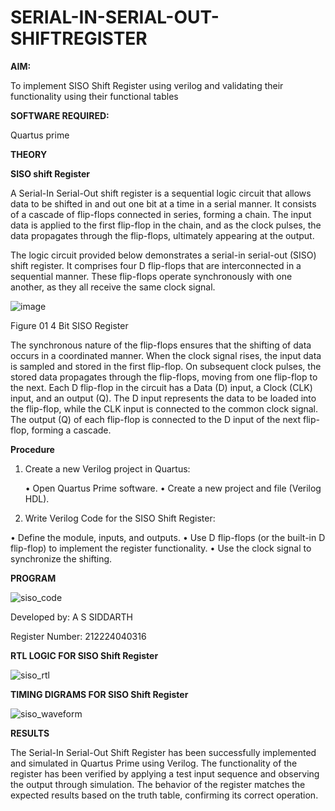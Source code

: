 # SERIAL-IN-SERIAL-OUT-SHIFTREGISTER

**AIM:**

To implement  SISO Shift Register using verilog and validating their functionality using their functional tables

**SOFTWARE REQUIRED:**

Quartus prime

**THEORY**

**SISO shift Register**

A Serial-In Serial-Out shift register is a sequential logic circuit that allows data to be shifted in and out one bit at a time in a serial manner. It consists of a cascade of flip-flops connected in series, forming a chain. The input data is applied to the first flip-flop in the chain, and as the clock pulses, the data propagates through the flip-flops, ultimately appearing at the output.

The logic circuit provided below demonstrates a serial-in serial-out (SISO) shift register. It comprises four D flip-flops that are interconnected in a sequential manner. These flip-flops operate synchronously with one another, as they all receive the same clock signal.

![image](https://github.com/naavaneetha/SERIAL-IN-SERIAL-OUT-SHIFTREGISTER/assets/154305477/e81c4072-37f9-46c6-8145-566764b74c3a)

Figure 01 4 Bit SISO Register

The synchronous nature of the flip-flops ensures that the shifting of data occurs in a coordinated manner. When the clock signal rises, the input data is sampled and stored in the first flip-flop. On subsequent clock pulses, the stored data propagates through the flip-flops, moving from one flip-flop to the next.
Each D flip-flop in the circuit has a Data (D) input, a Clock (CLK) input, and an output (Q). The D input represents the data to be loaded into the flip-flop, while the CLK input is connected to the common clock signal. The output (Q) of each flip-flop is connected to the D input of the next flip-flop, forming a cascade.

**Procedure**

1. Create a new Verilog project in Quartus:

   • Open Quartus Prime software.
   • Create a new project and file (Verilog HDL).
2. Write Verilog Code for the SISO Shift Register:

  • Define the module, inputs, and outputs.
  • Use D flip-flops (or the built-in D flip-flop) to implement the register functionality.
  • Use the clock signal to synchronize the shifting.


**PROGRAM**

![siso_code](https://github.com/user-attachments/assets/ff9245f4-9d0b-407e-a17f-34ee59595344)



Developed by: A S SIDDARTH  

Register Number: 212224040316



**RTL LOGIC FOR SISO Shift Register**


![siso_rtl](https://github.com/user-attachments/assets/3d5aefee-fafb-4bb1-a972-d6ca01ef82d7)


**TIMING DIGRAMS FOR SISO Shift Register**


![siso_waveform](https://github.com/user-attachments/assets/1e5bfd73-7745-4265-bdde-2a49b816d92a)


**RESULTS**

The Serial-In Serial-Out Shift Register has been successfully implemented and simulated in Quartus Prime using Verilog. The functionality of the register has been verified by applying a test input sequence and observing the output through simulation. The behavior of the register matches the expected results based on the truth table, confirming its correct operation.


